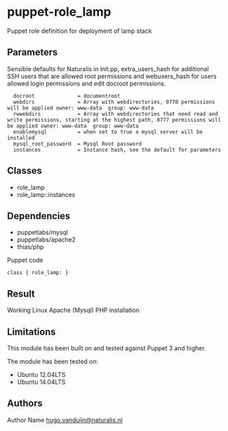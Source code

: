 puppet-role_lamp
===================

Puppet role definition for deployment of lamp stack

Parameters
-------------
Sensible defaults for Naturalis in init.pp, extra_users_hash for additional SSH users that are allowed root permissions and webusers_hash for users allowed login permissions and edit docroot permissions.  

```
  docroot              = documentroot
  webdirs              = Array with webdirectories, 0770 permissions will be applied owner: www-data  group: www-data
  rwwebdirs            = Array with webdirectories that need read and write permissions, starting at the highest path, 0777 permissions will be applied owner: www-data  group: www-data
  enablemysql          = when set to true a mysql server will be installed
  mysql_root_password  = Mysql Root password
  instances            = Instance hash, see the default for parameters
```


Classes
-------------
- role_lamp
- role_lamp::instances


Dependencies
-------------
- puppetlabs/mysql
- puppetlabs/apache2
- thias/php


Puppet code
```
class { role_lamp: }
```
Result
-------------
Working Linux Apache (Mysql) PHP installation


Limitations
-------------
This module has been built on and tested against Puppet 3 and higher.


The module has been tested on:
- Ubuntu 12.04LTS
- Ubuntu 14.04LTS

Authors
-------------
Author Name <hugo.vanduijn@naturalis.nl>


